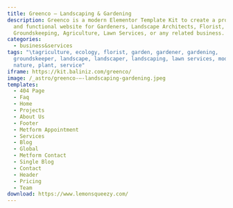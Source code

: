 ```yaml
---
title: Greenco – Landscaping & Gardening
description: Greenco is a modern Elementor Template Kit to create a pro-level
  and functional website for Gardeners, Landscape Architects, Florist,
  Groundskeeping, Agriculture, Lawn Services, or any related business.
categories:
  - business&services
tags: "\tagriculture, ecology, florist, garden, gardener, gardening,
  groundskeeper, landscape, landscaper, landscaping, lawn services, modern,
  nature, plant, service"
iframe: https://kit.baliniz.com/greenco/
image: /_astro/greenco-–-landscaping-gardening.jpeg
templates:
  - 404 Page
  - Faq
  - Home
  - Projects
  - About Us
  - Footer
  - Metform Appointment
  - Services
  - Blog
  - Global
  - Metform Contact
  - Single Blog
  - Contact
  - Header
  - Pricing
  - Team
download: https://www.lemonsqueezy.com/
---
```

